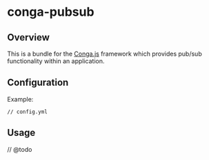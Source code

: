 conga-pubsub
============

Overview
--------

This is a bundle for the [Conga.js](https://github.com/congajs/conga) framework which 
provides pub/sub functionality within an application.

Configuration
-------------

Example:

    // config.yml


Usage
-----

// @todo